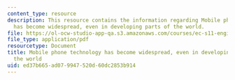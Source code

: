 ```yaml
---
content_type: resource
description: This resource contains the information regarding Mobile phone technology
  has become widespread, even in developing parts of the world.
file: https://ol-ocw-studio-app-qa.s3.amazonaws.com/courses/ec-s11-engineering-capacity-in-community-based-healthcare-fall-2005/ed37b665ad079947520d60dc2853b914_MITEC_S11F05_hw3_artaccess.pdf
file_type: application/pdf
resourcetype: Document
title: Mobile phone technology has become widespread, even in developing parts of
  the world
uid: ed37b665-ad07-9947-520d-60dc2853b914
---
```

